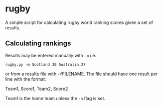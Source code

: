 rugby
=====

A simple script for calculating rugby world ranking scores given a set of results.


Calculating rankings
--------------------
Results may be entered manually with `-m` i.e.

`rugby.py -m Scotland 30 Australia 27`

or from a results file with `-f`FILENAME.
The file should have one result per line with the format:

Team1, Score1, Team2, Score2

Team1 is the home team unless the `-n` flag is set. 

